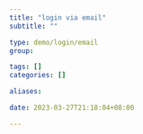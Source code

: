 ```yaml
---
title: "login via email"
subtitle: ""

type: demo/login/email
group:

tags: []
categories: []

aliases:

date: 2023-03-27T21:18:04+08:00

---
```


